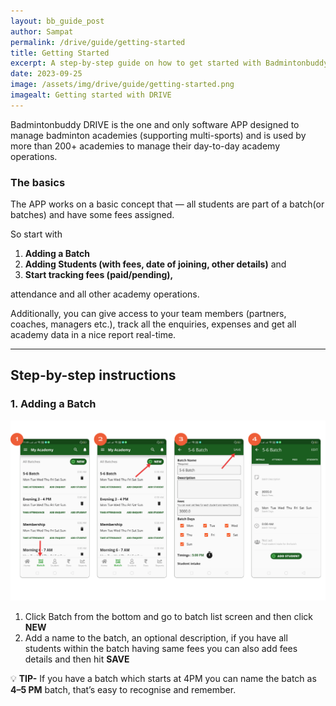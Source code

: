 ```yaml
---
layout: bb_guide_post
author: Sampat
permalink: /drive/guide/getting-started
title: Getting Started
excerpt: A step-by-step guide on how to get started with Badmintonbuddy DRIVE
date: 2023-09-25
image: /assets/img/drive/guide/getting-started.png
imagealt: Getting started with DRIVE
---
```


Badmintonbuddy DRIVE is the one and only software APP designed to manage badminton academies (supporting multi-sports) and is used by more than 200+ academies to manage their day-to-day academy operations.

### The basics ###

The APP works on a basic concept that — all students are part of a batch(or batches) and have some fees assigned.

So start with

1. **Adding a Batch**
2. **Adding Students (with fees, date of joining, other details)** and
3. **Start tracking fees (paid/pending),**

attendance and all other academy operations.

Additionally, you can give access to your team members (partners, coaches, managers etc.), track all the enquiries, expenses and get all academy data in a nice report real-time.

---

## Step-by-step instructions ##

### 1. Adding a Batch ###

![Adding a batch!](/assets/img/drive/guide/new-batch-flow.png "New batch flow")

1. Click Batch from the bottom and go to batch list screen and then click **NEW**
2. Add a name to the batch, an optional description, if you have all students within the batch having same fees you can also add fees details and then hit **SAVE**

:bulb: **TIP-** If you have a batch which starts at 4PM you can name the batch as **4–5 PM** batch, that’s easy to recognise and remember.


